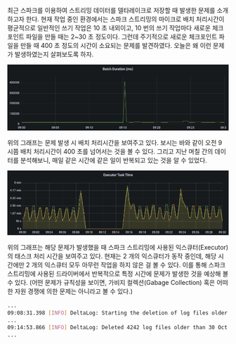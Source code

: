 최근 스파크를 이용하여 스트리밍 데이터를 델타레이크로 저장할 때 발생한 문제를 소개하고자 한다. 현재 작업 중인 환경에서는 스파크 스트리밍의 마이크로 배치 처리시간이 평균적으로 일반적인 쓰기 작업은 10 초 내외이고, 10 번의 쓰기 작업마다 새로운 체크포인트 파일을 만들 때는 2~30 초 정도이다. 그런데 주기적으로 새로운 체크포인트 파일을 만들 때 400 초 정도의 시간이 소요되는 문제를 발견하였다. 오늘은 왜 이런 문제가 발생하였는지 살펴보도록 하자.

![batchduration.png](./batchduration.png)

위의 그래프는 문제 발생 시 배치 처리시간을 보여주고 있다. 보시는 바와 같이 오전 9 시쯤 배치 처리시간이 400 초를 넘어서는 것을 볼 수 있다. 그리고 지난 며칠 간의 데이터를 분석해보니, 매일 같은 시간에 같은 일이 반복되고 있는 것을 알 수 있었다.

![executortasktime.png](./executortasktime.png)

위의 그래프는 해당 문제가 발생했을 때 스파크 스트리밍에 사용된 익스큐터(Executor)의 태스크 처리 시간을 보여주고 있다. 현재는 2 개의 익스큐터가 동작 중인데, 해당 시간에만 2 개의 익스큐터 모두 아무런 작업을 하지 않은 걸 볼 수 있다. 이를 통해 스파크 스트리밍에 사용된 드라이버에서 반복적으로 특정 시간에 문제가 발생한 것을 예상해 볼 수 있다.
(어떤 문제가 규칙성을 보이면, 가비지 컬렉션(Gabage Collection) 혹은 어떠한 자원 경쟁에 의한 문제는 아니라고 볼 수 있다.)

```bash
...
09:08:31.398 [INFO] DeltaLog: Starting the deletion of log files older than 30 Oct 2022 00:00:00 GMT
...
09:14:53.866 [INFO] DeltaLog: Deleted 4242 log files older than 30 Oct 2022 00:00:00 GMT
...
```

